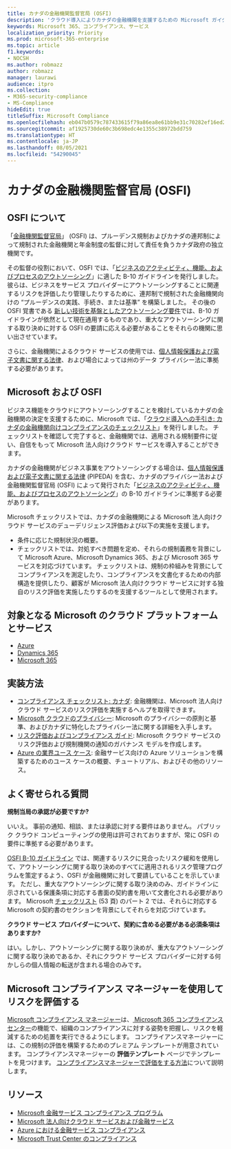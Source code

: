 ```yaml
---
title: カナダの金融機関監督官局 (OSFI)
description: 'クラウド導入によりカナダの金融機関を支援するための Microsoft ガイダンスです。 '
keywords: Microsoft 365、コンプライアンス、サービス
localization_priority: Priority
ms.prod: microsoft-365-enterprise
ms.topic: article
f1.keywords:
- NOCSH
ms.author: robmazz
author: robmazz
manager: laurawi
audience: itpro
ms.collection:
- M365-security-compliance
- MS-Compliance
hideEdit: true
titleSuffix: Microsoft Compliance
ms.openlocfilehash: eb047b0579c787433615f79a86ea8e61bb9e31c70282ef16ed240bea9d673207
ms.sourcegitcommit: af1925730de60c3b698edc4e1355c38972bdd759
ms.translationtype: HT
ms.contentlocale: ja-JP
ms.lasthandoff: 08/05/2021
ms.locfileid: "54290045"
---
```

# <a name="office-of-the-superintendent-of-financial-institutions-osfi-canada"></a>カナダの金融機関監督官局 (OSFI)

## <a name="about-the-osfi"></a>OSFI について

「[金融機関監督官局](https://www.osfi-bsif.gc.ca/Eng/Pages/default.aspx)」 (OSFI) は、プルーデンス規制およびカナダの連邦制によって規制された金融機関と年金制度の監督に対して責任を負うカナダ政府の独立機関です。

その監督の役割において、OSFI では、「[ビジネスのアクティビティ、機能、およびプロセスのアウトソーシング](https://www.osfi-bsif.gc.ca/Eng/fi-if/rg-ro/gdn-ort/gl-ld/Pages/b10.aspx)」に適した B-10 ガイドラインを発行しました。 彼らは、ビジネスをサービス プロバイダーにアウトソーシングすることに関連するリスクを評価したり管理したりするために、連邦制で規制された金融機関向けの “プルーデンスの実践、手続き、または基準” を構築しました。 その後の OSFI 覚書である [新しい技術を基盤としたアウトソーシング要件](https://www.osfi-bsif.gc.ca/Eng/fi-if/rg-ro/gdn-ort/gl-ld/Pages/cldcmp.aspx)では、B-10 ガイドラインが依然として現在通用するものであり、重大なアウトソーシングに関する取り決めに対する OSFI の要請に応える必要があることをそれらの機関に思い出させています。

さらに、金融機関によるクラウド サービスの使用では、[個人情報保護および電子文書に関する法律](https://www.priv.gc.ca/en/privacy-topics/privacy-laws-in-canada/the-personal-information-protection-and-electronic-documents-act-pipeda/)、および場合によっては州のデータ プライバシー法に準拠する必要があります。

## <a name="microsoft-and-osfi"></a>Microsoft および OSFI

ビジネス機能をクラウドにアウトソーシングすることを検討しているカナダの金融機関の決定を支援するために、Microsoft では、「[クラウド導入への手引き: カナダの金融機関向けコンプライアンスのチェックリスト](https://aka.ms/Azure-Canada-Compliance)」を発行しました。 チェックリストを確認して完了すると、金融機関では、適用される規制要件に従い、自信をもって Microsoft 法人向けクラウド サービスを導入することができます。

カナダの金融機関がビジネス事業をアウトソーシングする場合は、[個人情報保護および電子文書に関する法律](https://www.priv.gc.ca/en/privacy-topics/privacy-laws-in-canada/the-personal-information-protection-and-electronic-documents-act-pipeda/) (PIPEDA) を含む、カナダのプライバシー法および金融機関監督官局 (OSFI) によって発行された「[ビジネスのアクティビティ、機能、およびプロセスのアウトソーシング](https://www.osfi-bsif.gc.ca/Eng/fi-if/rg-ro/gdn-ort/gl-ld/Pages/b10.aspx)」の B-10 ガイドラインに準拠する必要があります。

Microsoft チェックリストでは、カナダの金融機関による Microsoft 法人向けクラウド サービスのデューデリジェンス評価および以下の実施を支援します。

- 条件に応じた規制状況の概要。
- チェックリストでは、対処すべき問題を定め、それらの規制義務を背景にして Microsoft Azure、Microsoft Dynamics 365、および Microsoft 365 サービスを対応づけています。 チェックリストは、規制の枠組みを背景にしてコンプライアンスを測定したり、コンプライアンスを文書化するための内部構造を提供したり、顧客が Microsoft 法人向けクラウド サービスに対する独自のリスク評価を実施したりするのを支援するツールとして使用されます。

## <a name="microsoft-in-scope-cloud-platforms--services"></a>対象となる Microsoft のクラウド プラットフォームとサービス

- [Azure](https://aka.ms/AzureCompliance)
- [Dynamics 365](https://aka.ms/d365-compliance-list)
- [Microsoft 365](https://aka.ms/o365-compliance-framework)

## <a name="how-to-implement"></a>実装方法

- [コンプライアンス チェックリスト: カナダ](https://aka.ms/Azure-Canada-Compliance): 金融機関は、Microsoft 法人向けクラウド サービスのリスク評価を実施するヘルプを取得できます。
- [Microsoft クラウドのプライバシー](https://aka.ms/MCSPrivacy): Microsoft のプライバシーの原則と基準、およびカナダに特化したプライバシー法に関する詳細を入手します。
- [リスク評価およびコンプライアンス ガイド](https://aka.ms/RiskGovernanceGuide): Microsoft クラウド サービスのリスク評価および規制機関の通知のガバナンス モデルを作成します。
- [Azure の業界ユース ケース](/azure/industry/financial/): 金融サービス向けの Azure ソリューションを構築するためのユース ケースの概要、チュートリアル、およびその他のリソース。

## <a name="frequently-asked-questions"></a>よく寄せられる質問

**規制当局の承認が必要ですか?**

いいえ。 事前の通知、相談、または承認に対する要件はありません。 パブリック クラウド コンピューティングの使用は許可されておりますが、常に OSFI の要件に準拠する必要があります。

[OSFI B-10 ガイドライン](https://www.osfi-bsif.gc.ca/Eng/fi-if/rg-ro/gdn-ort/gl-ld/Pages/b10.aspx) では、関連するリスクに見合ったリスク緩和を使用して、アウトソーシングに関する取り決めのすべてに適用されるリスク管理プログラムを策定するよう、OSFI が金融機関に対して要請していることを示しています。 ただし、重大なアウトソーシングに関する取り決めのみ、ガイドラインに示されている保護条項に対応する書面の契約書を用いて文書化される必要があります。 Microsoft [チェックリスト](https://aka.ms/Azure-Canada-Compliance) (53 頁) のパート 2 では、それらに対応する Microsoft の契約書のセクションを背景にしてそれらを対応づけています。

**クラウド サービス プロバイダーについて、契約に含める必要がある必須条項はありますか?**

はい。しかし、アウトソーシングに関する取り決めが、重大なアウトソーシングに関する取り決めであるか、それにクラウド サービス プロバイダーに対する何かしらの個人情報の転送が含まれる場合のみです。

## <a name="use-microsoft-compliance-manager-to-assess-your-risk"></a>Microsoft コンプライアンス マネージャーを使用してリスクを評価する

[Microsoft コンプライアンス マネージャー](/microsoft-365/compliance/compliance-manager)は、[ Microsoft 365 コンプライアンス センター](/microsoft-365/compliance/microsoft-365-compliance-center)の機能で、組織のコンプライアンスに対する姿勢を把握し、リスクを軽減するための処置を実行できるようにします。 コンプライアンスマネージャーには、この規制の評価を構築するためのプレミアム テンプレートが用意されています。 コンプライアンスマネージャーの **評価テンプレート** ページでテンプレートを見つけます。 [コンプライアンスマネージャーで評価をする方法](/microsoft-365/compliance/compliance-manager-assessments)について説明します。

## <a name="resources"></a>リソース

- [Microsoft 金融サービス コンプライアンス プログラム](https://aka.ms/FSCP-Print)
- [Microsoft 法人向けクラウド サービスおよび金融サービス](https://www.microsoft.com/trustcenter/cloudservices/financialservices)
- [Azure における金融サービス コンプライアンス](https://azure.microsoft.com/resources/videos/azurecon-2015-financial-services-compliance-in-azure/)
- [Microsoft Trust Center のコンプライアンス](https://www.microsoft.com/trust-center/compliance/compliance-overview)
